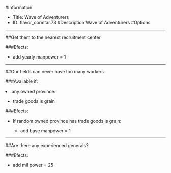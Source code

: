 #Information
 - Title: Wave of Adventurers
 - ID: flavor_corintar.73
#Description
Wave of Adventurers
#Options

___
##Get them to the nearest recruitment center

###Efects:<ul><li>add yearly manpower = 1</li></ul>

___
##Our fields can never have too many workers

###Available if:
<li>any owned province:</li><ul><li>trade goods is grain</li></ul>

###Efects:<ul><li>If random owned province has trade goods is grain:</li><ul><li>add base manpower = 1</li></ul></ul>

___
##Are there any experienced generals?

###Efects:<ul><li>add mil power = 25</li></ul>
